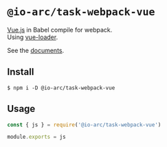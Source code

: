# `@io-arc/task-webpack-vue`

[Vue.js](https://vuejs.org/) in Babel compile for webpack.  
Using [vue-loader](https://vue-loader.vuejs.org/).

See the [documents](https://io-arc.tech/plugins/tasks/webpack-vue.html).

## Install

```shell
$ npm i -D @io-arc/task-webpack-vue
```

## Usage

```javascript
const { js } = require('@io-arc/task-webpack-vue')

module.exports = js
```
